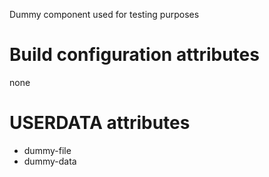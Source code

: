 Dummy component used for testing purposes

# Build configuration attributes

none

# USERDATA attributes

- dummy-file
- dummy-data
